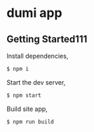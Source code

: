 # dumi app

## Getting Started111

Install dependencies,

```bash
$ npm i
```

Start the dev server,

```bash
$ npm start
```

Build site app,

```bash
$ npm run build
```
